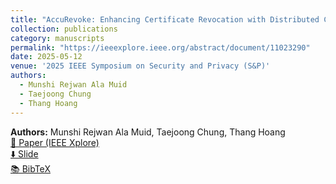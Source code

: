 ```yaml
---
title: "AccuRevoke: Enhancing Certificate Revocation with Distributed Cryptographic Accumulators"
collection: publications
category: manuscripts
permalink: "https://ieeexplore.ieee.org/abstract/document/11023290"
date: 2025-05-12
venue: '2025 IEEE Symposium on Security and Privacy (S&P)'
authors:
  - Munshi Rejwan Ala Muid
  - Taejoong Chung
  - Thang Hoang
---
```


**Authors:** Munshi Rejwan Ala Muid, Taejoong Chung, Thang Hoang  
[📄 Paper (IEEE Xplore)](https://ieeexplore.ieee.org/abstract/document/11023290)  
[⬇️ Slide](http://rezwan-muid.github.io/files/accurevokeslide.pdf)  
[📚 BibTeX](http://rezwan-muid.github.io/files/accurevoke.bib.zip)
